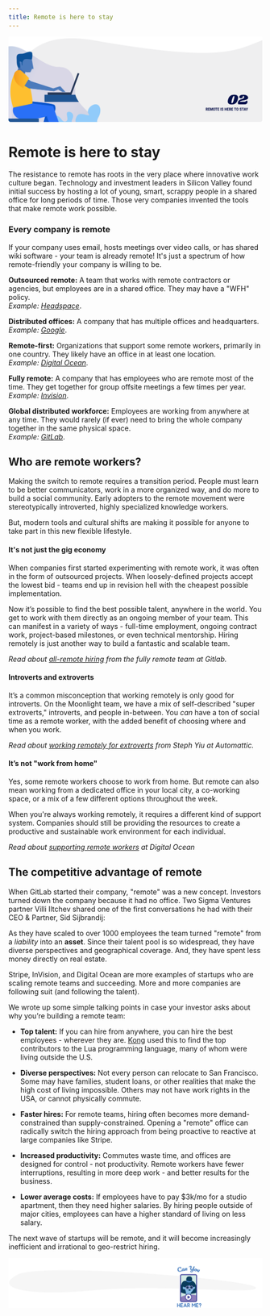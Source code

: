 ```yaml
---
title: Remote is here to stay
---
```


![Remote is here to stay](./assets/header-illustrations/2.png)

# Remote is here to stay

The resistance to remote has roots in the very place where innovative work culture began. Technology and investment leaders in Silicon Valley found initial success by hosting a lot of young, smart, scrappy people in a shared office for long periods of time. Those very companies invented the tools that make remote work possible.

<ClientOnly>
  <Tweet id="1192800482986790914" :options="{ conversation: 'none' }" />
</ClientOnly>

### Every company is remote

If your company uses email, hosts meetings over video calls, or has shared wiki software - your team is already remote! It's just a spectrum of how remote-friendly your company is willing to be. 

**Outsourced remote:** A team that works with remote contractors or agencies, but employees are in a shared office. They may have a "WFH" policy. <br>_Example: [Headspace](https://www.headspace.com/join-us)_. 

**Distributed offices:** A company that has multiple offices and headquarters. <br>_Example: [Google](https://careers.google.com/locations/)_.

**Remote-first:** Organizations that support some remote workers, primarily in one country. They likely have an office in at least one location. <br>_Example: [Digital Ocean](https://www.digitalocean.com/careers/)_.

**Fully remote:** A company that has employees who are remote most of the time. They get together for group offsite meetings a few times per year. <br>_Example: [Invision](https://www.invisionapp.com/about)_.

**Global distributed workforce:** Employees are working from anywhere at any time. They would rarely (if ever) need to bring the whole company together in the same physical space. <br>_Example: [GitLab](https://about.gitlab.com/jobs/faq/)_.

## Who are remote workers?

Making the switch to remote requires  a transition period. People must learn to be better communicators, work in a more organized way, and do more to build a social community. Early adopters to the remote movement were stereotypically introverted, highly specialized knowledge workers. 

But, modern tools and cultural shifts are making it possible for anyone to take part in this new flexible lifestyle.

#### It's not just the gig economy

When companies first started experimenting with remote work, it was often in the form of outsourced projects. When loosely-defined projects accept the lowest bid - teams end up in revision hell with the cheapest possible implementation.

Now it’s possible to find the best possible talent, anywhere in the world. You get to work with them directly as an ongoing member of your team. This can manifest in a variety of ways - full-time employment, ongoing contract work, project-based milestones, or even technical mentorship. Hiring remotely is just another way to build a fantastic and scalable team.

_Read about [all-remote hiring](https://about.gitlab.com/company/culture/all-remote/hiring/) from the fully remote team at Gitlab._

#### Introverts and extroverts

It’s a common misconception that working remotely is only good for introverts. On the Moonlight team, we have a mix of self-described "super extroverts," introverts, and people in-between. You _can_ have a ton of social time as a remote worker, with the added benefit of choosing where and when you work.

_Read about [working remotely for extroverts](https://stephyiu.com/2014/12/13/working-remotely-for-extroverts/) from Steph Yiu at Automattic._

#### It’s not "work from home"

Yes, some remote workers choose to work from home. But remote can also mean working from a dedicated office in your local city, a co-working space, or a mix of a few different options throughout the week. 

When you're always working remotely, it requires a different kind of support system. Companies should still be providing the resources to create a productive and sustainable work environment for each individual.

_Read about [supporting remote workers](https://blog.digitalocean.com/how-we-support-remote-employees-at-digitalocean/) at Digital Ocean_

## The competitive advantage of remote

When GitLab started their company, "remote" was a new concept. Investors turned down the company because it had no office. Two Sigma Ventures partner Villi Iltchev shared one of the first conversations he had with their CEO & Partner, Sid Sijbrandij:

<ClientOnly>
  <Tweet id="1169316189434257413" :options="{ conversation: 'none' }" />
</ClientOnly>

As they have scaled to over 1000 employees the team turned "remote" from a _liability_ into an **asset**. Since their talent pool is so widespread, they have diverse perspectives and geographical coverage. And, they have spent less money directly on real estate.

<ClientOnly>
  <Tweet id="1162059775284273153" :options="{ conversation: 'none' }" />
</ClientOnly>

Stripe, InVision, and Digital Ocean are more examples of startups who are scaling remote teams and succeeding. More and more companies are following suit (and following the talent).

<ClientOnly>
  <Tweet id="497432489195880448" :options="{ conversation: 'none' }" />
</ClientOnly>

We wrote up some simple talking points in case your investor asks about why you’re building a remote team:

- **Top talent:** If you can hire from anywhere, you can hire the best employees - wherever they are. [Kong](https://konghq.com/) used this to find the top contributors to the Lua programming language, many of whom were living outside the U.S.

- **Diverse perspectives:** Not every person can relocate to San Francisco. Some may have families, student loans, or other realities that make the high cost of living impossible. Others may not have work rights in the USA, or cannot physically commute.

- **Faster hires:** For remote teams, hiring often becomes more demand-constrained than supply-constrained. Opening a "remote" office can radically switch the hiring approach from being proactive to reactive at large companies like Stripe.

- **Increased productivity:** Commutes waste time, and offices are designed for control - not productivity. Remote workers have fewer interruptions, resulting in more deep work - and better results for the business.

- **Lower average costs:** If employees have to pay \$3k/mo for a studio apartment, then they need higher salaries. By hiring people outside of major cities, employees can have a higher standard of living on less salary.

<ClientOnly>
  <Tweet id="1193163638548422656" :options="{ conversation: 'none' }" />
</ClientOnly>

The next wave of startups will be remote, and it will become increasingly inefficient and irrational to geo-restrict hiring.

![Divider illustration - "Can you hear me?"](./assets/divider-illustrations/divider-3.png)
